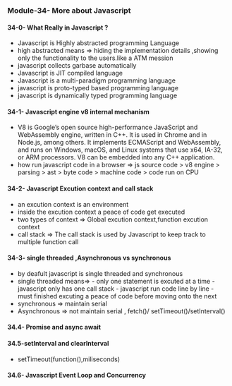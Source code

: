 ### Module-34- More about Javascript

#### 34-0- What Really in Javascript ?
- Javascript is Highly abstracted programming Language
 - high abstracted means => hiding the implementation details ,showing only the functionality to the users.like a ATM mession
- javascript collects garbase automatically
- Javascript is JIT compiled language
- Javascript is a multi-paradigm programming language
- javascript is proto-typed based programming language
- javascript is dynamically typed programming language

#### 34-1- Javascript engine v8 internal mechanism 
- V8 is Google’s open source high-performance JavaScript and WebAssembly engine, written in C++. It is used in Chrome and in Node.js, among others. It implements ECMAScript and WebAssembly, and runs on Windows, macOS, and Linux systems that use x64, IA-32, or ARM processors. V8 can be embedded into any C++ application.
- how run javascript code in a browser => js source code > v8 engine > parsing > ast > byte code > machine code > code run on CPU

#### 34-2- Javascript Excution context and call stack
- an excution context is an environment 
- inside the excution context a peace of code get executed
- two types of context => Global excution context,function excution context 
- call stack => The call stack is used by Javascript to keep track to multiple function call

#### 34-3- single threaded ,Asynchronous vs synchronous
- by deafult javascript is single threaded and synchronous
 - single threaded means=>
                         - only one statement is excuted at a time 
                         - javascript only has one call stack 
                         - javascript run code line by line
                         - must finished excuting a peace of code before moving onto the next 
- synchronous => maintain serial
- Asynchronous => not maintain serial , fetch()/ setTimeout()/setInterval() 

#### 34.4- Promise and async await

#### 34.5-setInterval and clearInterval
- setTimeout(function(),miliseconds)
#### 34.6- Javascript Event Loop and Concurrency 